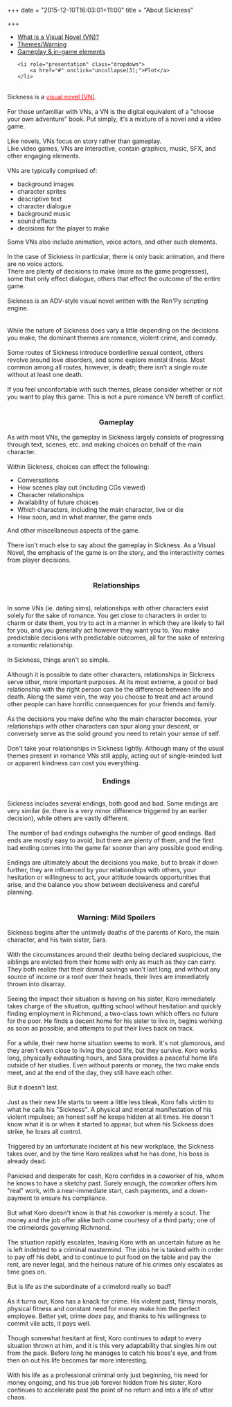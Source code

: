 +++
date = "2015-12-10T16:03:01+11:00"
title = "About Sickness"

+++

<ul class="nav nav-tabs">
	<li role="presentation" class="active">
		<a href="#" onclick="uncollapse(0);">What is a Visual Novel (VN)?</a>
	</li>
	<li role="presentation">
		<a href="#" onclick="uncollapse(1);">Themes/Warning</a>
	</li>
	<li role="presentation">
		<a href="#" onclick="uncollapse(2);">Gameplay &amp; in-game elements</a>
	</li>

	<li role="presentation" class="dropdown">
		<a href="#" onclick="uncollapse(3);">Plot</a>
  	</li>

</ul>

<div id="accordion">
  <div class="content"><span><br/>Sickness is a <a href="https://en.wikipedia.org/wiki/Visual_novel" target="_blank" style="color:red;">visual novel (VN)</a>.<br/><br/>For those unfamiliar with VNs, a VN is the digital equivalent of a "choose your own adventure" book. Put simply, it's a mixture of a novel and a video game.<br/><br/>Like novels, VNs focus on story rather than gameplay.<br/>Like video games, VNs are interactive, contain graphics, music, SFX, and other engaging elements.<br/><br/>VNs are typically comprised of:<br/>
      <ul>
        <li>background images</li>
        <li>character sprites</li>
        <li>descriptive text</li>
        <li>character dialogue</li>
        <li>background music</li>
        <li>sound effects</li>
        <li>decisions for the player to make</li>
      </ul>Some VNs also include animation, voice actors, and other such elements.<br/><br/>In the case of Sickness in particular, there is only basic animation, and there are no voice actors.<br/>There are plenty of decisions to make (more as the game progresses), some that only effect dialogue, others that effect the outcome of the entire game.<br/><br/>Sickness is an ADV-style visual novel written with the Ren'Py scripting engine.<br/><br/></span></div>
  <div class="content"><span><br/>While the nature of Sickness does vary a little depending on the decisions you make, the dominant themes are romance, violent crime, and comedy.<br/><br/>Some routes of Sickness introduce borderline sexual content, others revolve around love disorders, and some explore mental illness. Most common among all routes, however, is death; there isn't a single route without at least one death.<br/><br/>If you feel unconfortable with such themes, please consider whether or not you want to play this game. This is not a pure romance VN bereft of conflict.<br/><br/></span></div>
  <div class="content"><span>
      <center>
        <h3>Gameplay</h3>
      </center>As with most VNs, the gameplay in Sickness largely consists of progressing through text, scenes, etc. and making choices on behalf of the main character.<br/><br/>Within Sickness, choices can effect the following:<br/>
      <ul>
        <li>Conversations</li>
        <li>How scenes play out (including CGs viewed)</li>
        <li>Character relationships</li>
        <li>Availability of future choices</li>
        <li>Which characters, including the main character, live or die</li>
        <li>How soon, and in what manner, the game ends</li>
      </ul>And other miscellaneous aspects of the game.<br/><br/>There isn't much else to say about the gameplay in Sickness. As a Visual Novel, the emphasis of the game is on the story, and the interactivity comes from player decisions.<br/><br/>
      <center>
        <h3>Relationships</h3>
      </center><br/>In some VNs (ie. dating sims), relationships with other characters exist solely for the sake of romance. You get close to characters in order to charm or date them, you try to act in a manner in which they are likely to fall for you, and you generally act however they want you to. You make predictable decisions with predictable outcomes, all for the sake of entering a romantic relationship.<br/><br/>In Sickness, things aren't so simple.<br/><br/>Although it is possible to date other characters, relationships in Sickness serve other, more important purposes. At its most extreme, a good or bad relationship with the right person can be the difference between life and death. Along the same vein, the way you choose to treat and act around other people can have horrific consequences for your friends and family.<br/><br/>As the decisions you make define who the main character becomes, your relationships with other characters can spur along your descent, or conversely serve as the solid ground you need to retain your sense of self.<br/><br/>Don't take your relationships in Sickness lightly. Although many of the usual themes present in romance VNs still apply, acting out of single-minded lust or apparent kindness can cost you everything.<br/>
      <center>
        <h3>Endings</h3>
      </center><br/>Sickness includes several endings, both good and bad. Some endings are very similar (ie. there is a very minor difference triggered by an earlier decision), while others are vastly different.<br/><br/>The number of bad endings outweighs the number of good endings. Bad ends are mostly easy to avoid, but there are plenty of them, and the first bad ending comes into the game far sooner than any possible good ending.<br/><br/>Endings are ultimately about the decisions you make, but to break it down further, they are influenced by your relationships with others, your hesitation or willingness to act, your attitude towards opportunities that arise, and the balance you show between decisiveness and careful planning.<br/><br/></span></div>
  <div class="content"><span>
      <center>
        <h3>Warning: Mild Spoilers</h3>
      </center>Sickness begins after the untimely deaths of the parents of Koro, the main character, and his twin sister, Sara.<br/><br/>With the circumstances around their deaths being declared suspicious, the siblings are evicted from their home with only as much as they can carry. They both realize that their dismal savings won't last long, and without any source of income or a roof over their heads, their lives are immediately thrown into disarray.<br/><br/>Seeing the impact their situation is having on his sister, Koro immediately takes charge of the situation, quitting school without hesitation and quickly finding employment in Richmond, a two-class town which offers no future for the poor. He finds a decent home for his sister to live in, begins working as soon as possible, and attempts to put their lives back on track.<br/><br/>For a while, their new home situation seems to work. It's not glamorous, and they aren't even close to living the good life, but they survive. Koro works long, physically exhausting hours, and Sara provides a peaceful home life outside of her studies. Even without parents or money, the two make ends meet, and at the end of the day, they still have each other.<br/><br/>But it doesn't last.<br/><br/>Just as their new life starts to seem a little less bleak, Koro falls victim to what he calls his "Sickness". A physical and mental manifestation of his violent impulses; an honest self he keeps hidden at all times. He doesn't know what it is or when it started to appear, but when his Sickness does strike, he loses all control.<br/><br/>Triggered by an unfortunate incident at his new workplace, the Sickness takes over, and by the time Koro realizes what he has done, his boss is already dead.<br/><br/>Panicked and desperate for cash, Koro confides in a coworker of his, whom he knows to have a sketchy past. Surely enough, the coworker offers him "real" work, with a near-immediate start, cash payments, and a down-payment to ensure his compliance.<br/><br/>But what Koro doesn't know is that his coworker is merely a scout. The money and the job offer alike both come courtesy of a third party; one of the crimelords governing Richmond.<br/><br/>The situation rapidly escalates, leaving Koro with an uncertain future as he is left indebted to a criminal mastermind. The jobs he is tasked with in order to pay off his debt, and to continue to put food on the table and pay the rent, are never legal, and the heinous nature of his crimes only escalates as time goes on.<br/><br/>But is life as the subordinate of a crimelord really so bad?<br/><br/>As it turns out, Koro has a knack for crime. His violent past, flimsy morals, physical fitness and constant need for money make him the perfect employee. Better yet, crime <i>does</i> pay, and thanks to his willingness to commit vile acts, it pays well.<br/><br/>Though somewhat hesitant at first, Koro continues to adapt to every situation thrown at him, and it is this very adaptability that singles him out from the pack. Before long he manages to catch his boss's eye, and from then on out his life becomes far more interesting.<br/><br/>With his life as a professional criminal only just beginning, his need for money ongoing, and his true job forever hidden from his sister, Koro continues to accelerate past the point of no return and into a life of utter chaos.</span></div>
</div>
<script src="/js/accordion.js" type="text/javascript" charset="utf-8" defer="defer" async="async"></script>